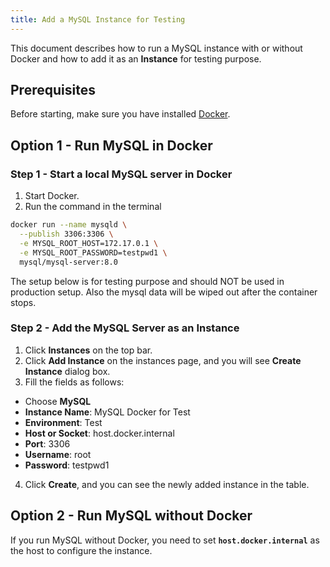 ```yaml
---
title: Add a MySQL Instance for Testing
---
```


This document describes how to run a MySQL instance with or without Docker and how to add it as an **Instance** for testing purpose.

## Prerequisites
Before starting, make sure you have installed [Docker](https://www.docker.com/get-started/). 

## Option 1 - Run MySQL in Docker

### Step 1 - Start a local MySQL server in Docker

1. Start Docker.
2. Run the command in the terminal

```bash
docker run --name mysqld \
  --publish 3306:3306 \
  -e MYSQL_ROOT_HOST=172.17.0.1 \
  -e MYSQL_ROOT_PASSWORD=testpwd1 \
  mysql/mysql-server:8.0
```

<hint-block type="warning">

The setup below is for testing purpose and should NOT be used in production setup. Also the mysql data will be wiped out after the container stops.

</hint-block>

### Step 2 - Add the MySQL Server as an Instance

1. Click **Instances** on the top bar.
2. Click **Add Instance** on the instances page, and you will see **Create Instance** dialog box.
3. Fill the fields as follows:
- Choose **MySQL**
- **Instance Name**: MySQL Docker for Test
- **Environment**: Test
- **Host or Socket**: host.docker.internal
- **Port**: 3306
- **Username**: root
- **Password**: testpwd1
4. Click **Create**, and you can see the newly added instance in the table.

## Option 2 - Run MySQL without Docker

If you run MySQL without Docker, you need to set **`host.docker.internal`** as the host to configure the instance.